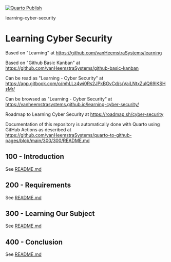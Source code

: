 [![Quarto Publish](https://github.com/vanHeemstraSystems/learning-security/actions/workflows/publish.yml/badge.svg)](https://github.com/vanHeemstraSystems/learning-cyber-security/actions/workflows/publish.yml)

learning-cyber-security
# Learning Cyber Security

Based on "Learning" at https://github.com/vanHeemstraSystems/learning

Based on "Github Basic Kanban" at https://github.com/vanHeemstraSystems/github-basic-kanban

Can be read as "Learning - Cyber Security" at https://app.gitbook.com/o/mhLLz4wi0Rs2JPkBGvCd/s/VaiLNtxZulQ69lKSHsMr/

Can be browsed as "Learning - Cyber Security" at https://vanheemstrasystems.github.io/learning-cyber-security/

Roadmap to Learning Cyber Security at https://roadmap.sh/cyber-security

Documentation of this repository is automatically done with Quarto using GitHub Actions as described at https://github.com/vanHeemstraSystems/quarto-to-github-pages/blob/main/300/300/README.md

## 100 - Introduction

See [README.md](./100/README.md)

## 200 - Requirements

See [README.md](./200/README.md)

## 300 - Learning Our Subject

See [README.md](./300/README.md)

## 400 - Conclusion

See [README.md](./400/README.md)
